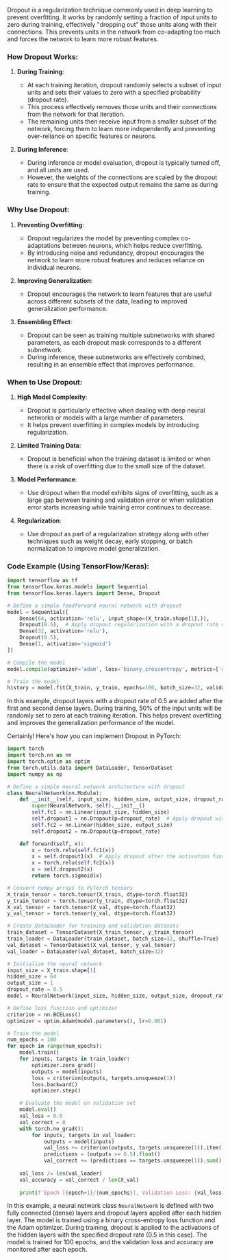 Dropout is a regularization technique commonly used in deep learning to prevent overfitting. It works by randomly setting a fraction of input units to zero during training, effectively "dropping out" those units along with their connections. This prevents units in the network from co-adapting too much and forces the network to learn more robust features.

### How Dropout Works:

1. **During Training**:
   - At each training iteration, dropout randomly selects a subset of input units and sets their values to zero with a specified probability (dropout rate). 
   - This process effectively removes those units and their connections from the network for that iteration.
   - The remaining units then receive input from a smaller subset of the network, forcing them to learn more independently and preventing over-reliance on specific features or neurons.

2. **During Inference**:
   - During inference or model evaluation, dropout is typically turned off, and all units are used.
   - However, the weights of the connections are scaled by the dropout rate to ensure that the expected output remains the same as during training.

### Why Use Dropout:

1. **Preventing Overfitting**:
   - Dropout regularizes the model by preventing complex co-adaptations between neurons, which helps reduce overfitting.
   - By introducing noise and redundancy, dropout encourages the network to learn more robust features and reduces reliance on individual neurons.

2. **Improving Generalization**:
   - Dropout encourages the network to learn features that are useful across different subsets of the data, leading to improved generalization performance.

3. **Ensembling Effect**:
   - Dropout can be seen as training multiple subnetworks with shared parameters, as each dropout mask corresponds to a different subnetwork.
   - During inference, these subnetworks are effectively combined, resulting in an ensemble effect that improves performance.

### When to Use Dropout:

1. **High Model Complexity**:
   - Dropout is particularly effective when dealing with deep neural networks or models with a large number of parameters.
   - It helps prevent overfitting in complex models by introducing regularization.

2. **Limited Training Data**:
   - Dropout is beneficial when the training dataset is limited or when there is a risk of overfitting due to the small size of the dataset.

3. **Model Performance**:
   - Use dropout when the model exhibits signs of overfitting, such as a large gap between training and validation error or when validation error starts increasing while training error continues to decrease.

4. **Regularization**:
   - Use dropout as part of a regularization strategy along with other techniques such as weight decay, early stopping, or batch normalization to improve model generalization.

### Code Example (Using TensorFlow/Keras):

```python
import tensorflow as tf
from tensorflow.keras.models import Sequential
from tensorflow.keras.layers import Dense, Dropout

# Define a simple feedforward neural network with dropout
model = Sequential([
    Dense(64, activation='relu', input_shape=(X_train.shape[1],)),
    Dropout(0.5),  # Apply dropout regularization with a dropout rate of 0.5
    Dense(32, activation='relu'),
    Dropout(0.5),
    Dense(1, activation='sigmoid')
])

# Compile the model
model.compile(optimizer='adam', loss='binary_crossentropy', metrics=['accuracy'])

# Train the model
history = model.fit(X_train, y_train, epochs=100, batch_size=32, validation_data=(X_val, y_val))
```

In this example, dropout layers with a dropout rate of 0.5 are added after the first and second dense layers. During training, 50% of the input units will be randomly set to zero at each training iteration. This helps prevent overfitting and improves the generalization performance of the model.


Certainly! Here's how you can implement Dropout in PyTorch:

```python
import torch
import torch.nn as nn
import torch.optim as optim
from torch.utils.data import DataLoader, TensorDataset
import numpy as np

# Define a simple neural network architecture with dropout
class NeuralNetwork(nn.Module):
    def __init__(self, input_size, hidden_size, output_size, dropout_rate):
        super(NeuralNetwork, self).__init__()
        self.fc1 = nn.Linear(input_size, hidden_size)
        self.dropout1 = nn.Dropout(p=dropout_rate)  # Apply dropout with the specified dropout rate
        self.fc2 = nn.Linear(hidden_size, output_size)
        self.dropout2 = nn.Dropout(p=dropout_rate)

    def forward(self, x):
        x = torch.relu(self.fc1(x))
        x = self.dropout1(x)  # Apply dropout after the activation function
        x = torch.relu(self.fc2(x))
        x = self.dropout2(x)
        return torch.sigmoid(x)

# Convert numpy arrays to PyTorch tensors
X_train_tensor = torch.tensor(X_train, dtype=torch.float32)
y_train_tensor = torch.tensor(y_train, dtype=torch.float32)
X_val_tensor = torch.tensor(X_val, dtype=torch.float32)
y_val_tensor = torch.tensor(y_val, dtype=torch.float32)

# Create DataLoader for training and validation datasets
train_dataset = TensorDataset(X_train_tensor, y_train_tensor)
train_loader = DataLoader(train_dataset, batch_size=32, shuffle=True)
val_dataset = TensorDataset(X_val_tensor, y_val_tensor)
val_loader = DataLoader(val_dataset, batch_size=32)

# Initialize the neural network
input_size = X_train.shape[1]
hidden_size = 64
output_size = 1
dropout_rate = 0.5
model = NeuralNetwork(input_size, hidden_size, output_size, dropout_rate)

# Define loss function and optimizer
criterion = nn.BCELoss()
optimizer = optim.Adam(model.parameters(), lr=0.001)

# Train the model
num_epochs = 100
for epoch in range(num_epochs):
    model.train()
    for inputs, targets in train_loader:
        optimizer.zero_grad()
        outputs = model(inputs)
        loss = criterion(outputs, targets.unsqueeze(1))
        loss.backward()
        optimizer.step()

    # Evaluate the model on validation set
    model.eval()
    val_loss = 0.0
    val_correct = 0
    with torch.no_grad():
        for inputs, targets in val_loader:
            outputs = model(inputs)
            val_loss += criterion(outputs, targets.unsqueeze(1)).item()
            predictions = (outputs >= 0.5).float()
            val_correct += (predictions == targets.unsqueeze(1)).sum().item()
    
    val_loss /= len(val_loader)
    val_accuracy = val_correct / len(X_val)
    
    print(f'Epoch [{epoch+1}/{num_epochs}], Validation Loss: {val_loss:.4f}, Validation Accuracy: {val_accuracy:.4f}')
```

In this example, a neural network class `NeuralNetwork` is defined with two fully connected (dense) layers and dropout layers applied after each hidden layer. The model is trained using a binary cross-entropy loss function and the Adam optimizer. During training, dropout is applied to the activations of the hidden layers with the specified dropout rate (0.5 in this case). The model is trained for 100 epochs, and the validation loss and accuracy are monitored after each epoch.
